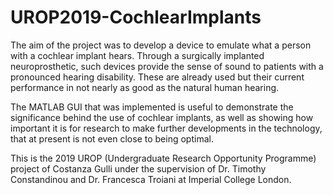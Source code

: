 # UROP2019-CochlearImplants  
The aim of the project was to develop a device to emulate what a person with a cochlear implant hears. Through a surgically implanted neuroprosthetic, such devices provide the sense of sound to patients with a pronounced hearing disability. These are already used but their current performance in not nearly as good as the natural human hearing.

The MATLAB GUI that was implemented is useful to demonstrate the significance behind the use of cochlear implants, as well as showing how important it is for research to make further developments in the technology, that at present is not even close to being optimal.

This is the 2019 UROP (Undergraduate Research Opportunity Programme) project of Costanza Gulli under the supervision of Dr. Timothy Constandinou and Dr. Francesca Troiani at Imperial College London.
